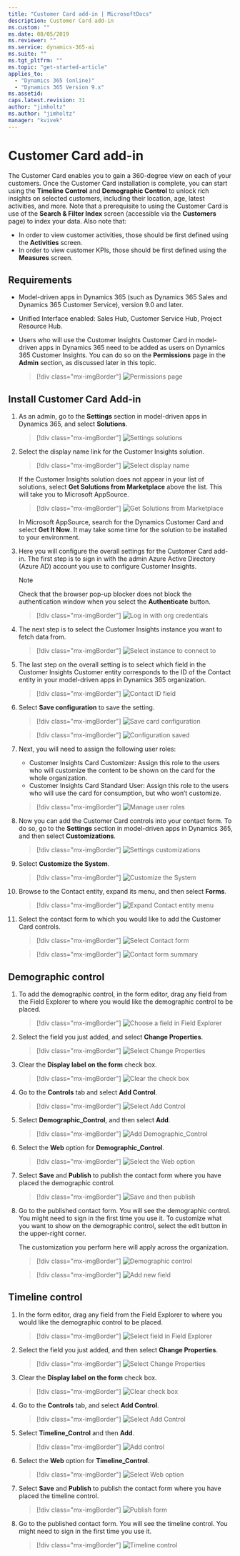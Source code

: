 ```yaml
---
title: "Customer Card add-in | MicrosoftDocs"
description: Customer Card add-in
ms.custom: ""
ms.date: 08/05/2019
ms.reviewer: ""
ms.service: dynamics-365-ai
ms.suite: ""
ms.tgt_pltfrm: ""
ms.topic: "get-started-article"
applies_to: 
  - "Dynamics 365 (online)"
  - "Dynamics 365 Version 9.x"
ms.assetid: 
caps.latest.revision: 31
author: "jimholtz"
ms.author: "jimholtz"
manager: "kvivek"
---
```

# Customer Card add-in

The Customer Card enables you to gain a 360-degree view on each of your customers. Once the Customer Card installation is complete, you can start using the **Timeline Control** and **Demographic Control** to unlock rich insights on selected customers, including their location, age, latest activities, and more. Note that a prerequisite to using the Customer Card is use of the **Search & Filter Index** screen (accessible via the **Customers** page) to index your data. Also note that:
- In order to view customer activities, those should be first defined using the **Activities** screen.
- In order to view customer KPIs, those should be first defined using the **Measures** screen. 

## Requirements

- Model-driven apps in Dynamics 365 (such as Dynamics 365 Sales and Dynamics 365 Customer Service), version 9.0 and later.
- Unified Interface enabled: Sales Hub, Customer Service Hub, Project Resource Hub. 
- Users who will use the Customer Insights Customer Card in model-driven apps in Dynamics 365 need to be added as users on Dynamics 365 Customer Insights. You can do so on the **Permissions** page in the **Admin** section, as discussed later in this topic.


  > [!div class="mx-imgBorder"] 
  > ![Permissions page](media/permissions-page.png "Permissions page")

## Install Customer Card Add-in

1. As an admin, go to the **Settings** section in model-driven apps in Dynamics 365, and select **Solutions**. 

   > [!div class="mx-imgBorder"] 
   > ![Settings solutions](media/settings-solutions.png "Settings solutions")

2. Select the display name link for the Customer Insights solution.

   > [!div class="mx-imgBorder"] 
   > ![Select display name](media/select-display-name.png "Select display name")

   If the Customer Insights solution does not appear in your list of solutions, select **Get Solutions from Marketplace** above the list. This will take you to Microsoft AppSource. 

   > [!div class="mx-imgBorder"] 
   > ![Get Solutions from Marketplace](media/get-solutions-from-marketplace2.png "Get Solutions from Marketplace")


   In Microsoft AppSource, search for the Dynamics Customer Card and select **Get It Now**. It may take some time for the solution to be installed to your environment. 

3. Here you will configure the overall settings for the Customer Card add-in. The first step is to sign in with the admin Azure Active Directory (Azure AD) account you use to configure Customer Insights.

   > [!NOTE]
   > Check that the browser pop-up blocker does not block the authentication window when you select the **Authenticate** button. 

   > [!div class="mx-imgBorder"] 
   > ![Log in with org credentials](media/login-with-org-credentials.png "Log in with org credentials")

4. The next step is to select the Customer Insights instance you want to fetch data from.

   > [!div class="mx-imgBorder"] 
   > ![Select instance to connect to](media/select-instance-to-connect.png "Select instance to connect to")

5. The last step on the overall setting is to select which field in the Customer Insights Customer entity corresponds to the ID of the Contact entity in your model-driven apps in Dynamics 365 organization. 

   > [!div class="mx-imgBorder"] 
   > ![Contact ID field](media/contact-id-field.png "Contact ID field")

6. Select **Save configuration** to save the setting. 

   > [!div class="mx-imgBorder"] 
   > ![Save card configuration](media/card-configuration-save.png "Save card configuration")

   > [!div class="mx-imgBorder"] 
   > ![Configuration saved](media/card-configuration-save2.png "Configuration saved")

7. Next, you will need to assign the following user roles:

   - Customer Insights Card Customizer: Assign this role to the users who will customize the content to be shown on the card for the whole organization.
   - Customer Insights Card Standard User: Assign this role to the users who will use the card for consumption, but who won’t customize. 
   
   > [!div class="mx-imgBorder"] 
   > ![Manage user roles](media/manage-user-roles.png "Manage user roles")

8. Now you can add the Customer Card controls into your contact form. To do so, go to the **Settings** section in model-driven apps in Dynamics 365, and then select **Customizations**. 
 
   > [!div class="mx-imgBorder"] 
   > ![Settings customizations](media/settings-customizations.png "Settings customizations")

9. Select **Customize the System**.

   > [!div class="mx-imgBorder"] 
   > ![Customize the System](media/settings-customize-system.png "Customize the System")

10.	Browse to the Contact entity, expand its menu, and then select **Forms**. 
    
    > [!div class="mx-imgBorder"] 
    > ![Expand Contact entity menu](media/contact-entity-definition.png "Expand Contact entity menu")

11. Select the contact form to which you would like to add the Customer Card controls.

    > [!div class="mx-imgBorder"] 
    > ![Select Contact form](media/contact-active-forms.png "Select Contact form")

    > [!div class="mx-imgBorder"] 
    > ![Contact form summary](media/contact-form-designer.png "Contact form summary")

## Demographic control

1. To add the demographic control, in the form editor, drag any field from the Field Explorer to where you would like the demographic control to be placed.  

   > [!div class="mx-imgBorder"] 
   > ![Choose a field in Field Explorer](media/contact-form-designer2.png "Choose a field in Field Explorer")

2. Select the field you just added, and select **Change Properties**. 

   > [!div class="mx-imgBorder"] 
   > ![Select Change Properties](media/contact-form-designer3.png "Select Change Properties")

3. Clear the **Display label on the form** check box. 
   
   > [!div class="mx-imgBorder"] 
   > ![Clear the check box](media/field-properties.png "Clear the check box")

4. Go to the **Controls** tab and select **Add Control**.

   > [!div class="mx-imgBorder"] 
   > ![Select Add Control](media/field-properties-add-control.png "Select Add Control")

5. Select **Demographic_Control**, and then select **Add**.

   > [!div class="mx-imgBorder"] 
   > ![Add Demographic_Control](media/field-properties-add-control-demographic.png "Add Demographic_Control")

6. Select the **Web** option for **Demographic_Control**.

   > [!div class="mx-imgBorder"] 
   > ![Select the Web option](media/field-properties-add-control-demographic2.png "Select the Web options")

7. Select **Save** and **Publish** to publish the contact form where you have placed the demographic control.

   > [!div class="mx-imgBorder"] 
   > ![Save and then publish](media/field-properties-add-control-demographic3.png "Save and then publish")

8. Go to the published contact form. You will see the demographic control. You might need to sign in the first time you use it. To customize what you want to show on the demographic control, select the edit button in the upper-right corner. 

   The customization you perform here will apply across the organization.
   
   > [!div class="mx-imgBorder"] 
   > ![Demographic control](media/demographic-control.png "Demographic control")

   > [!div class="mx-imgBorder"] 
   > ![Add new field](media/add-new-field.png "Add new field")

## Timeline control

1. In the form editor, drag any field from the Field Explorer to where you would like the demographic control to be placed.  

   > [!div class="mx-imgBorder"] 
   > ![Select field in Field Explorer](media/contact-form-designer4.png "Select field in Field Explorer")

2. Select the field you just added, and then select **Change Properties**. 
 
   > [!div class="mx-imgBorder"] 
   > ![Select Change Properties](media/contact-form-designer-publish.png "Select Change Properties")

3. Clear the **Display label on the form** check box.
   
   > [!div class="mx-imgBorder"] 
   > ![Clear check box](media/field-properties-display-label.png "Clear check box")

4. Go to the **Controls** tab, and select **Add Control**.

   
   > [!div class="mx-imgBorder"] 
   > ![Select Add Control](media/field-properties-add-control2.png "Select Add Control")


5. Select **Timeline_Control** and then **Add**.

   > [!div class="mx-imgBorder"] 
   > ![Add control](media/field-properties-add-control3.png "Add control")

6. Select the **Web** option for **Timeline_Control**.

   > [!div class="mx-imgBorder"] 
   > ![Select Web option](media/field-properties-add-control4.png "Select Web option")

7. Select **Save** and **Publish** to publish the contact form where you have placed the timeline control.
   
   > [!div class="mx-imgBorder"] 
   > ![Publish form](media/field-properties-publish-control.png "Publish form")

8. Go to the published contact form. You will see the timeline control. You might need to sign in the first time you use it. 

   > [!div class="mx-imgBorder"] 
   > ![Timeline control](media/timeline-control.png "Timeline control")


